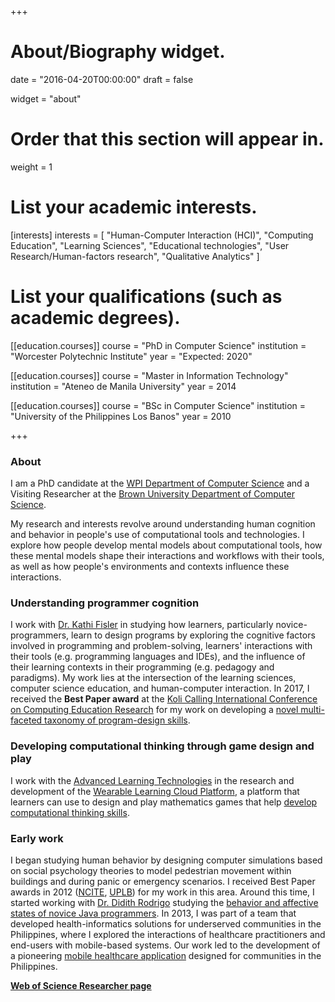 +++
# About/Biography widget.

date = "2016-04-20T00:00:00"
draft = false

widget = "about"

# Order that this section will appear in.
weight = 1

# List your academic interests.
[interests]
  interests = [
    "Human-Computer Interaction (HCI)",
    "Computing Education",
    "Learning Sciences",
    "Educational technologies",
    "User Research/Human-factors research",
    "Qualitative Analytics"
  ]

# List your qualifications (such as academic degrees).
[[education.courses]]
  course = "PhD in Computer Science"
  institution = "Worcester Polytechnic Institute"
  year = "Expected: 2020"

[[education.courses]]
  course = "Master in Information Technology"
  institution = "Ateneo de Manila University"
  year = 2014

[[education.courses]]
  course = "BSc in Computer Science"
  institution = "University of the Philippines Los Banos"
  year = 2010

+++

### **About**

I am a PhD candidate at the [WPI Department of Computer Science](https://www.cs.wpi.edu) and a Visiting Researcher at the [Brown University Department of Computer Science](https://cs.brown.edu/).

My research and interests revolve around understanding human cognition and behavior in people's use of computational tools and technologies. I explore how people develop mental models about computational tools, how these mental models shape their interactions and workflows with their tools, as well as how people's environments and contexts influence these interactions.

### **Understanding programmer cognition**

I work with [Dr. Kathi Fisler](http://cs.brown.edu/~kfisler/) in studying how learners, particularly novice-programmers, learn to design programs by exploring the cognitive factors involved in programming and problem-solving, learners' interactions with their tools (e.g. programming languages and IDEs), and the influence of their learning contexts in their programming (e.g. pedagogy and paradigms). My work lies at the intersection of the learning sciences, computer science education, and human-computer interaction. In 2017, I received the **Best Paper award** at the [Koli Calling International Conference on Computing Education Research](https://www.kolicalling.fi/index.php/previous-koli-calling-conferences/koli-calling-2017/general-information-2017) for my work on developing a [novel multi-faceted taxonomy of program-design skills](publication/koli-2017-1).

### **Developing computational thinking through game design and play**
I work with the [Advanced Learning Technologies](http://alt.wpi.edu) in the research and development of the [Wearable Learning Cloud Platform](http://wlcp.embodied.wpi.edu/), a platform that learners can use to design and play mathematics games that help [develop computational thinking skills](https://www.wpi.edu/news/wpi-researchers-awarded-grant-help-k-12-students-design-math-games).

### **Early work**

I began studying human behavior by designing computer simulations based on social psychology theories to model pedestrian movement within buildings and during panic or emergency scenarios. I received Best Paper awards in 2012 ([NCITE](publication/pitj-2013), [UPLB](publication/uplb-sfrc-2012)) for my work in this area. Around this time, I started working with [Dr. Didith Rodrigo](http://www.ateneo.edu/ls/sose/iscs/faculty/rodrigo-ma-mercedes-t) studying the [behavior and affective states of novice Java programmers](publication/jecr-2013). In 2013, I was part of a team that developed health-informatics solutions for underserved communities in the Philippines, where I explored the interactions of healthcare practitioners and end-users with mobile-based systems. Our work led to the development of a pioneering [mobile healthcare application](publication/mdm-2014) designed for communities in the Philippines.

**[Web of Science Researcher page](https://publons.com/researcher/AAD-8679-2020/)**
